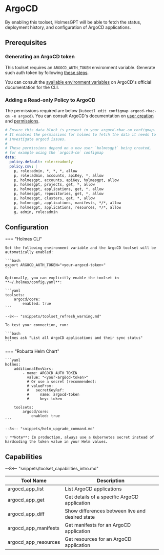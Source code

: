 # ArgoCD

By enabling this toolset, HolmesGPT will be able to fetch the status, deployment history, and configuration of ArgoCD applications.

## Prerequisites

### Generating an ArgoCD token
This toolset requires an `ARGOCD_AUTH_TOKEN` environment variable. Generate such auth token by following [these steps](https://argo-cd.readthedocs.io/en/latest/user-guide/commands/argocd_account_generate-token/).

You can consult the [available environment variables](https://argo-cd.readthedocs.io/en/latest/user-guide/environment-variables/) on ArgoCD's official documentation for the CLI.

### Adding a Read-only Policy to ArgoCD
The permissions required are below (`kubectl edit configmap argocd-rbac-cm -n argocd`). You can consult ArgoCD's documentation on [user creation](https://argo-cd.readthedocs.io/en/stable/operator-manual/user-management/) and [permissions](https://argo-cd.readthedocs.io/en/stable/operator-manual/rbac/).

```yaml
# Ensure this data block is present in your argocd-rbac-cm configmap.
# It enables the permissions for holmes to fetch the data it needs to
# investigate argocd issues.
#
# These permissions depend on a new user `holmesgpt` being created,
# for example using the `argocd-cm` configmap
data:
  policy.default: role:readonly
  policy.csv: |
    p, role:admin, *, *, *, allow
    p, role:admin, accounts, apiKey, *, allow
    p, holmesgpt, accounts, apiKey, holmesgpt, allow
    p, holmesgpt, projects, get, *, allow
    p, holmesgpt, applications, get, *, allow
    p, holmesgpt, repositories, get, *, allow
    p, holmesgpt, clusters, get, *, allow
    p, holmesgpt, applications, manifests, */*, allow
    p, holmesgpt, applications, resources, */*, allow
    g, admin, role:admin
```

## Configuration

=== "Holmes CLI"

    Set the following environment variable and the ArgoCD toolset will be automatically enabled:

    ```bash
    export ARGOCD_AUTH_TOKEN="<your-argocd-token>"
    ```

    Optionally, you can explicitly enable the toolset in **~/.holmes/config.yaml**:

    ```yaml
    toolsets:
        argocd/core:
            enabled: true
    ```

    --8<-- "snippets/toolset_refresh_warning.md"

    To test your connection, run:

    ```bash
    holmes ask "List all ArgoCD applications and their sync status"
    ```

=== "Robusta Helm Chart"

    ```yaml
    holmes:
        additionalEnvVars:
            - name: ARGOCD_AUTH_TOKEN
              value: "<your-argocd-token>"
              # Or use a secret (recommended):
              # valueFrom:
              #   secretKeyRef:
              #     name: argocd-token
              #     key: token

        toolsets:
            argocd/core:
                enabled: true
    ```

    --8<-- "snippets/helm_upgrade_command.md"

    💡 **Note**: In production, always use a Kubernetes secret instead of hardcoding the token value in your Helm values.

## Capabilities

--8<-- "snippets/toolset_capabilities_intro.md"

| Tool Name | Description |
|-----------|-------------|
| argocd_app_list | List ArgoCD applications |
| argocd_app_get | Get details of a specific ArgoCD application |
| argocd_app_diff | Show differences between live and desired state |
| argocd_app_manifests | Get manifests for an ArgoCD application |
| argocd_app_resources | Get resources for an ArgoCD application |
